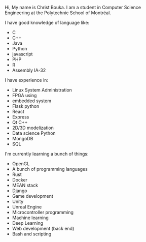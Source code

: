 Hi, My name is Christ Bouka. I am a student in Computer Science Engineering at the Polytechnic School of Montréal.

I have good knowledge of language like:

* C
* C++
* Java
* Python
* javascript
* PHP
* R
* Assembly IA-32


I have experience in:

- Linux System Administration
- FPGA using
- embedded system
- Flask python
- React
- Express
- Qt C++
- 2D/3D modelization
- Data science Python
- MongoDB
- SQL

I'm currently learning a bunch of things:

- OpenGL
- A bunch of programming languages
- Rust
- Docker
- MEAN stack
- Django
- Game development
- Unity
- Unreal Engine
- Microcontroller programming
- Machine learning
- Deep Learning
- Web development (back end)
- Bash and scripting
